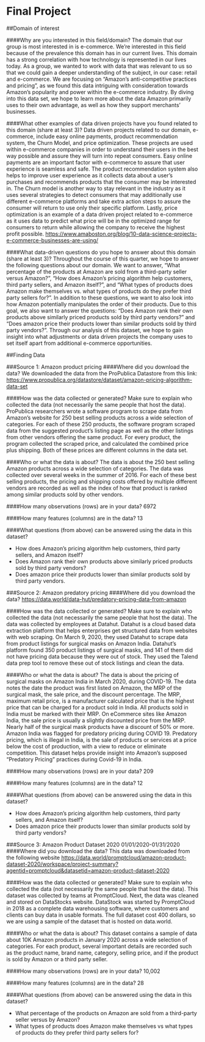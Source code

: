 # Final Project
##Domain of interest

####Why are you interested in this field/domain?
The domain that our group is most interested in is e-commerce. We’re interested in this field because of the prevalence this domain has in our current lives. This domain has a strong correlation with how technology is represented in our lives today. As a group, we wanted to work with data that was relevant to us so that we could gain a deeper understanding of the subject, in our case: retail and e-commerce. We are focusing on “Amazon’s anti-competitive practices and pricing”, as we found this data intriguing with consideration towards Amazon’s popularity and power within the e-commerce industry. By diving into this data set, we hope to learn more about the data Amazon primarily uses to their own advantage, as well as how they support merchants’ businesses.

####What other examples of data driven projects have you found related to this domain (share at least 3)?
Data driven projects related to our domain, e-commerce, include easy online payments, product recommendation system, the Churn Model, and price optimization. These projects are used within e-commerce companies in order to understand their users in the best way possible and assure they will turn into repeat consumers. Easy online payments are an important factor with e-commerce to assure that user experience is seamless and safe. The product recommendation system also helps to improve user experience as it collects data about a user’s purchases and recommends products that the consumer may be interested in. The Churn model is another way to stay relevant in the industry as it uses several strategies to detect consumers that may additionally use different e-commerce platforms and take extra action steps to assure the consumer will return to use only their specific platform. Lastly, price optimization is an example of a data driven project related to e-commerce as it uses data to predict what price will be in the optimized range for consumers to return while allowing the company to receive the highest profit possible. <https://www.amaboston.org/blog/10-data-science-projects-e-commerce-businesses-are-using/>

####What data-driven questions do you hope to answer about this domain (share at least 3)?
Throughout the course of this quarter, we hope to answer the following questions about our domain. We want to answer, “What percentage of the products at Amazon are sold from a third-party seller versus Amazon?”, “How does Amazon’s pricing algorithm help customers, third party sellers, and Amazon itself?”, and “What types of products does Amazon make themselves vs. what types of products do they prefer third party sellers for?”. In addition to these questions, we want to also look into how Amazon potentially manipulates the order of their products. Due to this goal, we also want to answer the questions: “Does Amazon rank their own products above similarly priced products sold by third party vendors?” and “Does amazon price their products lower than similar products sold by third party vendors?”. Through our analysis of this dataset, we hope to gain insight into what adjustments or data driven projects the company uses to set itself apart from additional e-commerce opportunities.

##Finding Data

###Source 1: Amazon product pricing
####Where did you download the data?
We downloaded the data from the ProPublica Datastore from this link: <https://www.propublica.org/datastore/dataset/amazon-pricing-algorithm-data-set>

####How was the data collected or generated? Make sure to explain who collected the data (not necessarily the same people that host the data).
ProPublica researchers wrote a software program to scrape data from Amazon’s website for 250 best selling products across a wide selection of categories. For each of these 250 products, the software program scraped data from the suggested product’s listing page as well as the other listings from other vendors offering the same product. For every product, the program collected the scraped price, and calculated the combined price plus shipping. Both of these prices are different columns in the data set.

####Who or what the data is about?
The data is about the 250 best selling Amazon products across a wide selection of categories. The data was collected over several weeks in the summer of 2016. For each of these best selling products, the pricing and shipping costs offered by multiple different vendors are recorded as well as the index of how that product is ranked among similar products sold by other vendors.  

####How many observations (rows) are in your data?
6972

####How many features (columns) are in the data?
13

####What questions (from above) can be answered using the data in this dataset?
  - How does Amazon’s pricing algorithm help customers, third party sellers, and Amazon itself?
  - Does Amazon rank their own products above similarly priced products sold by third party vendors?
  - Does amazon price their products lower than similar products sold by third party vendors.

###Source 2: Amazon predatory pricing
####Where did you download the data?
<https://data.world/data-hut/predatory-pricing-data-from-amazon>

####How was the data collected or generated? Make sure to explain who collected the data (not necessarily the same people that host the data).
The data was collected by employees at Datahut. Datahut is a cloud based data extraction platform that helps enterprises get structured data from websites with web scraping. On March 9, 2020, they used Datahut to scrape data from product listings for surgical masks on Amazon India. Datahut’s platform found 350 product listings of surgical masks, and 141 of them did not have pricing data because they were out of stock. They used the Talend data prep tool to remove these out of stock listings and clean the data.

####Who or what the data is about?
The data is about the pricing of surgical masks on Amazon India in March 2020, during COVID-19. The data notes the date the product was first listed on Amazon, the MRP of the surgical mask, the sale price, and the discount percentage. The MRP, maximum retail price, is a manufacturer calculated price that is the highest price that can be charged for a product sold in India. All products sold in India must be marked with their MRP. On eCommerce sites like Amazon India, the sale price is usually a slightly discounted price from the MRP.  Nearly half of the surgical mask products have a discount of 50% or more. Amazon India was flagged for predatory pricing during COVID 19.  Predatory pricing, which is illegal in India, is the sale of products or services at a price below the cost of production, with a view to reduce or eliminate competition. This dataset helps provide insight into Amazon’s supposed “Predatory Pricing” practices during Covid-19 in India.

####How many observations (rows) are in your data?
209

####How many features (columns) are in the data?
12

####What questions (from above) can be answered using the data in this dataset?
  - How does Amazon’s pricing algorithm help customers, third party sellers, and Amazon itself?
  - Does amazon price their products lower than similar products sold by third party vendors?

###Source 3: Amazon Product Dataset 2020 01/01/2020-01/31/2020
####Where did you download the data?
This data was downloaded from the following website <https://data.world/promptcloud/amazon-product-dataset-2020/workspace/project-summary?agentid=promptcloud&datasetid=amazon-product-dataset-2020>

####How was the data collected or generated? Make sure to explain who collected the data (not necessarily the same people that host the data).
This dataset was collected by teams at PromptCloud. Next, the data was cleaned and stored on DataStocks website. DataStock was started by PromptCloud in 2018 as a complete data warehousing software, where customers and clients can buy data in usable formats. The full dataset cost 400 dollars, so we are using a sample of the dataset that is hosted on data.world.

####Who or what the data is about?
This dataset contains a sample of data about 10K Amazon products in January 2020 across a wide selection of categories. For each product, several important details are recorded such as the product name, brand name, category, selling price, and if the product is sold by Amazon or a third party seller.

####How many observations (rows) are in your data?
10,002

####How many features (columns) are in the data?
28

####What questions (from above) can be answered using the data in this dataset?
  - What percentage of the products on Amazon are sold from a third-party seller versus by Amazon?
  - What types of products does Amazon make themselves vs what types of products do they prefer third party sellers for?
